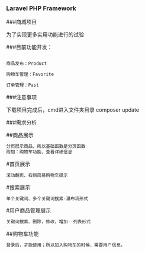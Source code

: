 ### Laravel PHP Framework

###商城项目

为了实现更多实用功能进行的试验

###目前功能开发：

```php

商品发布：Product

购物车管理：Favorite

订单管理：Past

```

###注意事项

下载项目完成后，cmd进入文件夹目录
composer update


###需求分析

##商品展示

```php
分页展示商品，所以基础函数是分页函数
附加：购物车功能、查看详细信息

```

#首页展示

```php
滚动翻页、右侧简易购物车提示

```


#搜索展示

```php
单个关键词、多个关键词搜索-瀑布流形式

```

#用户商品管理展示

```php
关键词搜索、删除，修改，增加--列表形式

```

##购物车功能

```php
登录后，才能使用；所以加入购物车的时候，需要用户信息。

```

